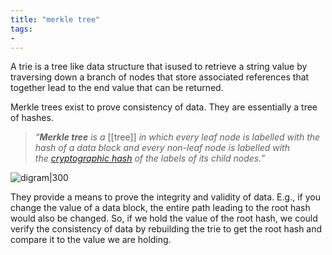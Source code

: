 ```yaml
---
title: "merkle tree"
tags: 
- 
---
```


A trie is a tree like data structure that isused to retrieve a string value by traversing down a branch of nodes that store associated references that together lead to the end value that can be returned. 

Merkle trees exist to prove consistency of data. They are essentially a tree of hashes. 

> _“_**_Merkle tree_** _is a_ [[tree]] _in which every leaf node is labelled with the hash of a data block and every non-leaf node is labelled with the_ [_cryptographic hash_](https://en.wikipedia.org/wiki/Cryptographic_hash_function) _of the labels of its child nodes.”_

![digram|300](https://i.imgur.com/HMzwjgb.png)

They provide a means to prove the integrity and validity of data. E.g., if you change the value of a data block, the entire path leading to the root hash would also be changed. So, if we hold the value of the root hash, we could verify the consistency of data by rebuilding the trie to get the root hash and compare it to the value we are holding.


